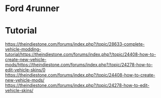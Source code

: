 # Ford 4runner 

# Tutorial 
https://theindiestone.com/forums/index.php?/topic/28633-complete-vehicle-modding-tutorial/https://theindiestone.com/forums/index.php?/topic/24408-how-to-create-new-vehicle-mods/https://theindiestone.com/forums/index.php?/topic/24278-how-to-edit-vehicle-skins/0
https://theindiestone.com/forums/index.php?/topic/24408-how-to-create-new-vehicle-mods/
https://theindiestone.com/forums/index.php?/topic/24278-how-to-edit-vehicle-skins/
